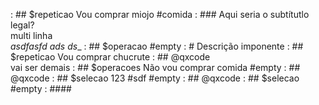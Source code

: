 [](../base/003/Readme.md) : ## $repeticao Vou comprar miojo #comida     : ### Aqui seria o subtítutlo legal? <br> multi linha <br> _asdfasfd ads ds__
[](../base/001/Readme.md) : ## $operacao #empty                         : # Descrição imponente
[](../base/000/01.md)     : ## $repeticao Vou comprar chucrute          : ## @qxcode <br> vai ser demais
[](../base/000/Readme.md) : ## $operacoes Não vou comprar comida #empty : ## @qxcode
[](../base/002/Readme.md) : ## $selecao 123 #sdf #empty                 : ## @qxcode
[](../base/005/Readme.md) : ## $selecao #empty                          : ####
